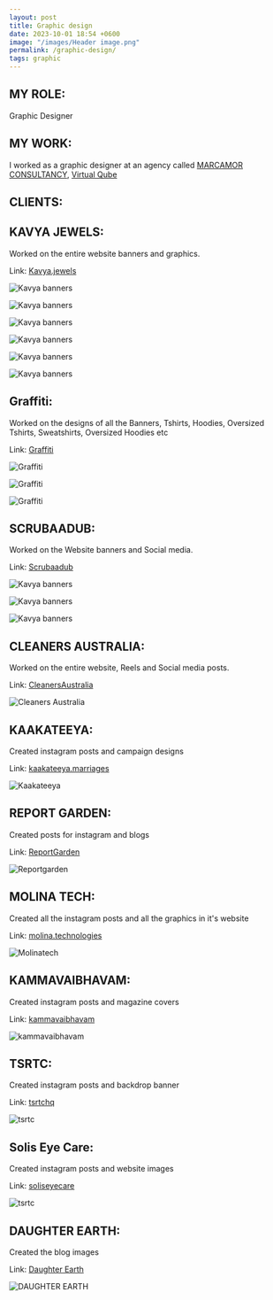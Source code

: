 ```yaml
---
layout: post
title: Graphic design
date: 2023-10-01 18:54 +0600
image: "/images/Header image.png"
permalink: /graphic-design/
tags: graphic
---
```


## MY ROLE:
Graphic Designer

## MY WORK:
I worked as a graphic designer at an agency called [MARCAMOR CONSULTANCY](https://marcamor.com/), [Virtual Qube](https://www.vqubetech.com/)

## CLIENTS:

## KAVYA JEWELS:
Worked on the entire website banners and graphics.

Link: [Kavya.jewels](https://tritiyajewels.com/kavya/)

![Kavya banners](../images/Banner1.png)

![Kavya banners](../images/Banner2.png)

![Kavya banners](../images/Banner3.png)

![Kavya banners](../images/Athulyam.png)

![Kavya banners](../images/Ring.png)

![Kavya banners](../images/2banners.png)

## Graffiti:
Worked on the designs of all the Banners, Tshirts, Hoodies, Oversized Tshirts, Sweatshirts, Oversized Hoodies etc

Link: [Graffiti](https://www.grafitistore.com//)

![Graffiti](../images/deals.png)

![Graffiti](../images/Offer.png)

![Graffiti](../images/Tshirts.png)

## SCRUBAADUB:
Worked on the Website banners and Social media.

Link: [Scrubaadub](https://www.scrubaadub.com/)

![Kavya banners](../images/Halloween.png)

![Kavya banners](../images/Christmas.png)

![Kavya banners](../images/Scrubb.png)

## CLEANERS AUSTRALIA:
Worked on the entire website, Reels and Social media posts.

Link: [CleanersAustralia](https://cleanersaustralia.com.au/)

![Cleaners Australia](../images/CA.png)

## KAAKATEEYA:
Created instagram posts and campaign designs

Link: [kaakateeya.marriages](https://www.instagram.com/kaakateeya.marriages/)

![Kaakateeya](../images/kaknew.png)

## REPORT GARDEN:
Created posts for instagram and blogs

Link: [ReportGarden](https://www.instagram.com/reportgarden/)

![Reportgarden](../images/RG.png)

## MOLINA TECH:
Created all the instagram posts and all the graphics in it's website

Link: [molina.technologies](https://www.instagram.com/molina.technologies/)

![Molinatech](../images/Mo.png)

## KAMMAVAIBHAVAM:
Created instagram posts and magazine covers

Link: [kammavaibhavam](https://www.instagram.com/kammavaibhavam/)

![kammavaibhavam](../images/kAMMA.png)

## TSRTC: 
Created instagram posts and backdrop banner

Link: [tsrtchq](https://www.instagram.com/tsrtchq/)

![tsrtc](../images/Ts.png)

## Solis Eye Care: 
Created instagram posts and website images

Link: [soliseyecare](https://www.instagram.com/soliseyecarehospital/)

![tsrtc](../images/Solis.png)

## DAUGHTER EARTH:
Created the blog images

Link: [Daughter Earth](https://daughter.earth/)

![DAUGHTER EARTH](../images/de.png)
